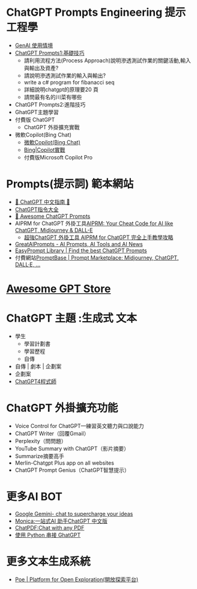 # ChatGPT Prompts Engineering 提示工程學
- [GenAI 使用情境](ChatGPT_Usage.md)
- [ChatGPT Prompts1:基礎技巧](ChatGPT_Basic.md)
  - 請利用流程方法(Process Approach)說明滲透測試作業的關鍵活動,輸入與輸出及資產?
  - 請說明滲透測試作業的輸入與輸出?
  - write a c# program for fibanacci seq
  - 詳細說明chatgpt的原理要20 頁
  - 請問最有名的川菜有哪些
- ChatGPT Prompts2:進階技巧
- GhatGPT主題學習
- 付費版 ChatGPT
  - ChatGPT 外掛擴充實戰
- 微軟Copilot(Bing Chat)
  - [微軟Copilot(Bing Chat)](Bing.md)
  - [Bing|Copilot實戰](Bing_labs.md)
  - 付費版Microsoft Copilot Pro

# Prompts(提示詞) 範本網站
- [🤖 ChatGPT 中文指南 🤖](https://github.com/EmbraceAGI/awesome-chatgpt-zh)
- [ChatGPT指令大全](https://www.explainthis.io/zh-hant/chatgpt)
- [🧠 Awesome ChatGPT Prompts](https://github.com/f/awesome-chatgpt-prompts)
- AIPRM for ChatGPT 外掛工具[AIPRM: Your Cheat Code for AI like ChatGPT, Midjourney & DALL-E](https://www.aiprm.com/)
  - [超強ChatGPT 外掛工具 AIPRM for ChatGPT 完全上手教學攻略](https://mrmad.com.tw/aiprm-for-chatgpt) 
- [GreatAIPrompts - AI Prompts, AI Tools and AI News](https://www.greataiprompts.com/)
- [EasyPrompt Library | Find the best ChatGPT Prompts](https://library.easyprompt.xyz/)
- 付費網站[PromptBase | Prompt Marketplace: Midjourney, ChatGPT, DALL·E, …](https://promptbase.com/)
# [Awesome GPT Store](https://github.com/devisasari/awesome-gpt-store#ai-art)

# ChatGPT 主題 :生成式 文本
- 學生
  - 學習計劃書
  - 學習歷程
  - 自傳 
- 自傳 | 劇本 | 企劃案 
- 企劃案
- [ChatGPT4程式師](AI4Programmer.md)

#  ChatGPT 外掛擴充功能
- Voice Control for ChatGPT—練習英文聽力與口說能力
- ChatGPT Writer（回覆Gmail）
- Perplexity（問問題）
- YouTube Summary with ChatGPT（影片摘要）
- Summarize摘要高手
- Merlin-Chatgpt Plus app on all websites
- ChatGPT Prompt Genius（ChatGPT智慧提示）

# 更多AI BOT
- [Google Gemini‎- chat to supercharge your ideas](https://gemini.google.com/)
- [Monica:一站式AI 助手ChatGPT 中文版](https://monica.im/)
- [ChatPDF:Chat with any PDF](https://www.chatpdf.com/)
- [使用 Python 串接 GhatGPT](https://steam.oxxostudio.tw/category/python/example/openai.html) 

# 更多文本生成系統
- [Poe | Platform for Open Exploration(開放探索平台)](https://poe.com/)
